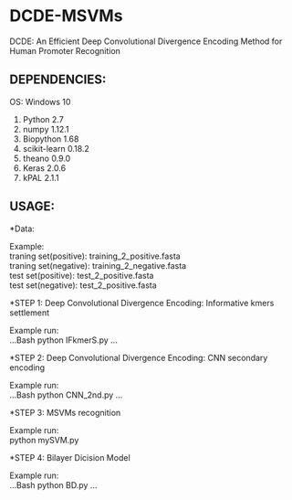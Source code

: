 # DCDE-MSVMs
DCDE: An Efficient Deep Convolutional Divergence Encoding Method for Human Promoter Recognition

## DEPENDENCIES:

OS: Windows 10

1. Python 2.7
2. numpy 1.12.1
3. Biopython 1.68
4. scikit-learn 0.18.2
5. theano 0.9.0
6. Keras 2.0.6
7. kPAL 2.1.1

## USAGE:

*Data:

Example:<br>
  traning set(positive):  training_2_positive.fasta<br>
  traning set(negative):  training_2_negative.fasta<br>
  test set(positive): test_2_positive.fasta<br>
  test set(negative): test_2_positive.fasta<br>
  
*STEP 1:  Deep Convolutional Divergence Encoding: Informative kmers settlement

Example run:<br>
...Bash
python IFkmerS.py
...

*STEP 2:  Deep Convolutional Divergence Encoding: CNN secondary encoding

Example run:<br>
...Bash
python CNN_2nd.py
...

*STEP 3:  MSVMs recognition
  
Example run:<br>
    python mySVM.py
    
*STEP 4:  Bilayer Dicision Model

Example run:<br>
...Bash
python BD.py
...
